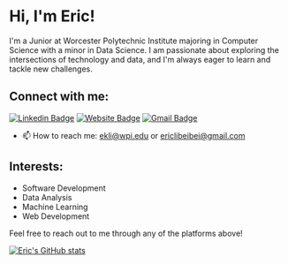# Hi, I'm Eric!

I'm a Junior at Worcester Polytechnic Institute majoring in Computer Science with a minor in Data Science. I am passionate about exploring the intersections of technology and data, and I'm always eager to learn and tackle new challenges.

## Connect with me:
[![Linkedin Badge](https://img.shields.io/badge/-eric--li-blue?style=flat&logo=Linkedin&logoColor=white&link=https://www.linkedin.com/in/eric-li-2376a3219/)](https://www.linkedin.com/in/eric-li-2376a3219/)
[![Website Badge](https://img.shields.io/badge/-ericli3.github.io-47CCCC?style=flat&logo=Google-Chrome&logoColor=white&link=https://ericli3.github.io/Personal-Site/)](https://ericli3.github.io/Personal-Site/)
[![Gmail Badge](https://img.shields.io/badge/-ericlibeibei-c14438?style=flat&logo=Gmail&logoColor=white&link=mailto:ericlibeibei@gmail.com)](mailto:ericlibeibei@gmail.com)
- 📫 How to reach me: ekli@wpi.edu or ericlibeibei@gmail.com


## Interests:

- Software Development
- Data Analysis
- Machine Learning
- Web Development

Feel free to reach out to me through any of the platforms above!

[![Eric's GitHub stats](https://github-readme-stats-alpha-fawn.vercel.app/)](https://github.com/EricLi3/github-readme-stats)
